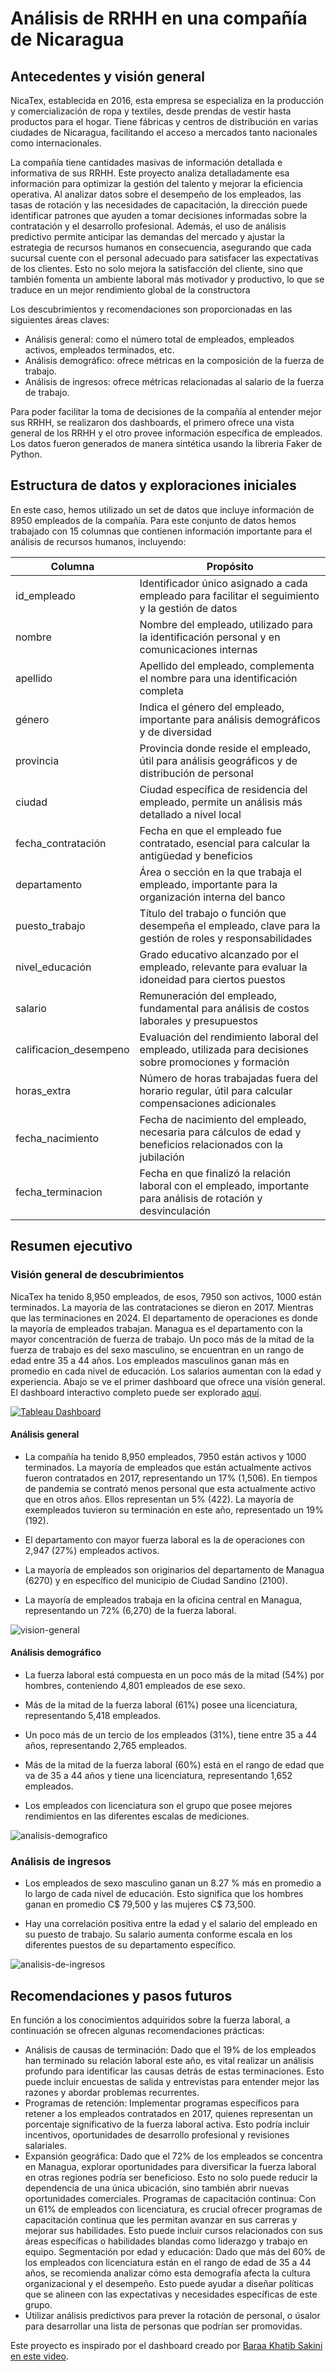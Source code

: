 # Análisis de RRHH en una compañía de Nicaragua


## Antecedentes y visión general


NicaTex, establecida en 2016, esta empresa se especializa en la producción y comercialización de ropa y textiles, desde prendas de vestir hasta productos para el hogar. 
Tiene fábricas y centros de distribución en varias ciudades de Nicaragua, facilitando el acceso a mercados tanto nacionales como internacionales.

La compañía tiene cantidades masivas de información detallada e informativa de sus RRHH. Este proyecto analiza detalladamente esa información para optimizar la
 gestión del talento y mejorar la eficiencia operativa. Al analizar datos sobre el desempeño de los empleados, las tasas de rotación
 y las necesidades de capacitación, la dirección puede identificar patrones que ayuden a tomar decisiones informadas sobre la contratación
 y el desarrollo profesional. Además, el uso de análisis predictivo permite anticipar las demandas del mercado y ajustar la estrategia de
 recursos humanos en consecuencia, asegurando que cada sucursal cuente con el personal adecuado para satisfacer las expectativas
 de los clientes. Esto no solo mejora la satisfacción del cliente, sino que también fomenta un ambiente laboral más motivador y productivo,
 lo que se traduce en un mejor rendimiento global de la constructora

Los descubrimientos y recomendaciones son proporcionadas en las siguientes áreas claves:

- Análisis general: como el número total de empleados, empleados activos, empleados terminados, etc.
- Análisis demográfico: ofrece métricas en la composición de la fuerza de trabajo.
- Análisis de ingresos: ofrece métricas relacionadas al salario de la fuerza de trabajo.

Para poder facilitar la toma de decisiones de la compañía al entender mejor sus RRHH, se realizaron dos dashboards, el primero ofrece una vista general de los RRHH y el otro provee información específica de empleados. Los datos fueron generados
de manera sintética usando la libreria Faker de Python.



## Estructura de datos y exploraciones iniciales


En este caso, hemos utilizado un set de datos que incluye información de 8950 empleados de la compañía. Para este conjunto de
 datos hemos trabajado con 15 columnas que contienen información importante para el análisis de recursos humanos, incluyendo: 

| **Columna**               | **Propósito**                                                                                      |
|---------------------------|---------------------------------------------------------------------------------------------------|
| id_empleado               | Identificador único asignado a cada empleado para facilitar el seguimiento y la gestión de datos |
| nombre                    | Nombre del empleado, utilizado para la identificación personal y en comunicaciones internas     |
| apellido                  | Apellido del empleado, complementa el nombre para una identificación completa                    |
| género                    | Indica el género del empleado, importante para análisis demográficos y de diversidad            |
| provincia                 | Provincia donde reside el empleado, útil para análisis geográficos y de distribución de personal|
| ciudad                    | Ciudad específica de residencia del empleado, permite un análisis más detallado a nivel local   |
| fecha_contratación        | Fecha en que el empleado fue contratado, esencial para calcular la antigüedad y beneficios      |
| departamento              | Área o sección en la que trabaja el empleado, importante para la organización interna del banco |
| puesto_trabajo            | Título del trabajo o función que desempeña el empleado, clave para la gestión de roles y responsabilidades |
| nivel_educación           | Grado educativo alcanzado por el empleado, relevante para evaluar la idoneidad para ciertos puestos |
| salario                   | Remuneración del empleado, fundamental para análisis de costos laborales y presupuestos         |
| calificacion_desempeno    | Evaluación del rendimiento laboral del empleado, utilizada para decisiones sobre promociones y formación |
| horas_extra               | Número de horas trabajadas fuera del horario regular, útil para calcular compensaciones adicionales |
| fecha_nacimiento          | Fecha de nacimiento del empleado, necesaria para cálculos de edad y beneficios relacionados con la jubilación |
| fecha_terminacion        | Fecha en que finalizó la relación laboral con el empleado, importante para análisis de rotación y desvinculación |

## Resumen ejecutivo

### Visión general de descubrimientos

NicaTex ha tenido 8,950 empleados, de esos, 7950 son activos, 1000 están terminados.  La mayoría de las contrataciones se dieron en 2017. Mientras
que las terminaciones en 2024. El departamento de operaciones es donde la mayoría de empleados trabajan. Managua es el departamento con la mayor
concentración de fuerza de trabajo. Un poco más de la mitad de la fuerza de trabajo es del sexo masculino, se encuentran en un rango de edad entre 35 a 44
años. Los empleados masculinos ganan más en promedio en cada nivel de educación. Los salarios aumentan con la edad y experiencia. Abajo se ve el primer
dashboard que ofrece una visión general. El dashboard interactivo completo puede ser explorado [aquí](https://public.tableau.com/views/Dashboard_RRHH_17280788056620/RRHHResumen?:language=en-US&publish=yes&:sid=&:redirect=auth&:display_count=n&:origin=viz_share_link).

[![Tableau Dashboard](https://public.tableau.com/static/images/Da/Dashboard_RRHH_17280788056620/RRHHResumen/1.png)](https://public.tableau.com/views/DashboardRRHH_17280788056620/RRHHResumen)



#### Análisis general

- La compañía ha tenido 8,950 empleados, 7950 están activos y 1000 terminados. La mayoría de empleados que están actualmente activos fueron contratados en 2017, representando un 17% (1,506).
En tiempos de pandemia se contrató menos personal que esta actualmente activo que en otros años. Ellos representan un 5% (422). La mayoría de exempleados tuvieron su terminación en este año,
representado un 19% (192).

- El departamento con mayor fuerza laboral es la de operaciones con 2,947 (27%) empleados activos.

- La mayoría de empleados son originarios del departamento de Managua (6270) y en específico del municipio de Ciudad Sandino (2100).

- La mayoría de empleados trabaja en la oficina central en Managua, representando un 72% (6,270) de la fuerza laboral.

![vision-general](./vision-general.png)

#### Análisis demográfico

- La fuerza laboral está compuesta en un poco más de la mitad (54%) por hombres, conteniendo 4,801 empleados de ese sexo.

- Más de la mitad de la fuerza laboral (61%) posee una licenciatura, representando 5,418 empleados.

- Un poco más de un tercio de los empleados (31%), tiene entre 35 a 44 años, representando 2,765 empleados.  

- Más de la mitad de la fuerza laboral (60%) está en el rango de edad que va de 35 a 44 años y tiene una licenciatura, representando 1,652 empleados.

- Los empleados con licenciatura son el grupo que posee mejores rendimientos en las diferentes escalas de mediciones.


![analisis-demografico](./analisis-demografico.png)


### Análisis de ingresos

- Los empleados de sexo masculino ganan un 8.27 % más en promedio a lo largo de cada nivel de educación. Esto significa que los hombres
ganan en promedio C$ 79,500 y las mujeres C$ 73,500.

- Hay una correlación positiva entre la edad y el salario del empleado en su puesto de trabajo. Su salario aumenta conforme escala en los diferentes puestos de
su departamento específico. 

![analisis-de-ingresos](./analisis-de-ingresos.png)

## Recomendaciones y pasos futuros

En función a los conocimientos adquiridos sobre la fuerza laboral, a continuación se ofrecen algunas recomendaciones prácticas:

- Análisis de causas de terminación: Dado que el 19% de los empleados han terminado su relación laboral este año, es vital realizar un 
análisis profundo para identificar las causas detrás de estas terminaciones. Esto puede incluir encuestas de salida y entrevistas para 
entender mejor las razones y abordar problemas recurrentes.
- Programas de retención: Implementar programas específicos para retener a los empleados contratados en 2017, quienes 
representan un porcentaje significativo de la fuerza laboral activa. Esto podría incluir incentivos, oportunidades de desarrollo profesional y revisiones salariales.
- Expansión geográfica: Dado que el 72% de los empleados se concentra en Managua, explorar oportunidades para diversificar la fuerza
 laboral en otras regiones podría ser beneficioso. Esto no solo puede reducir la dependencia de una única ubicación, sino también abrir nuevas oportunidades comerciales.
Programas de capacitación continua: Con un 61% de empleados con licenciatura, es crucial ofrecer programas de capacitación continua que les permitan avanzar
 en sus carreras y mejorar sus habilidades. Esto puede incluir cursos relacionados con sus áreas específicas o habilidades blandas como liderazgo y trabajo en equipo.
Segmentación por edad y educación: Dado que más del 60% de los empleados con licenciatura están en el rango de edad de 35 a 44 años, se recomienda analizar
 cómo esta demografía afecta la cultura organizacional y el desempeño. Esto puede ayudar a diseñar políticas que se alineen con las expectativas y necesidades específicas de este grupo.
- Utilizar análisis predictivos para prever la rotación de personal, o úsalor para desarrollar una lista de personas que podrían ser promovidas.


Este proyecto es inspirado por el dashboard creado por [Baraa Khatib Sakini en este video](https://www.youtube.com/watch?v=UcGF09Awm4Y).